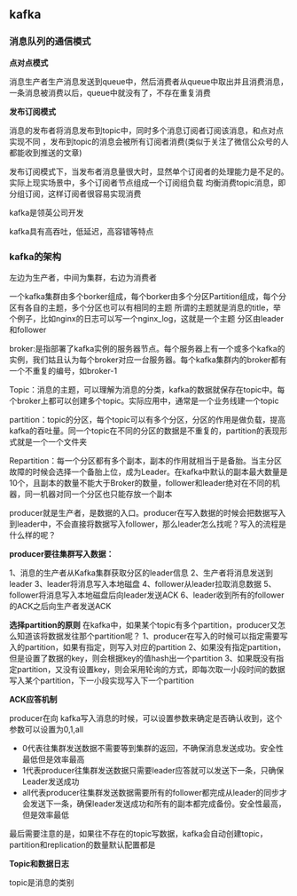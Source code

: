 ## kafka


### 消息队列的通信模式

**点对点模式**

消息生产者生产消息发送到queue中，然后消费者从queue中取出并且消费消息，一条消息被消费以后，queue中就没有了，不存在重复消费

**发布订阅模式**

消息的发布者将消息发布到topic中，同时多个消息订阅者订阅该消息，和点对点实现不同
，发布到topic的消息会被所有订阅者消费(类似于关注了微信公众号的人都能收到推送的文章)

发布订阅模式下，当发布者消息量很大时，显然单个订阅者的处理能力是不足的。实际上现实场景中，多个订阅者节点组成一个订阅组负载
均衡消费topic消息，即分组订阅，这样订阅者很容易实现消费

kafka是领英公司开发

kafka具有高吞吐，低延迟，高容错等特点

### kafka的架构

左边为生产者，中间为集群，右边为消费者

一个kafka集群由多个borker组成，每个borker由多个分区Partition组成，每个分区有各自的主题，多个分区也可以有相同的主题
所谓的主题就是消息的title，举个例子，比如nginx的日志可以写一个nginx_log，这就是一个主题
分区由leader和follower

broker:是指部署了kafka实例的服务器节点。每个服务器上有一个或多个kafka的实例，我们姑且认为每个broker对应一台服务器。每个kafka集群内的broker都有一个不重复的编号，如broker-1

Topic：消息的主题，可以理解为消息的分类，kafka的数据就保存在topic中。每个broker上都可以创建多个topic。实际应用中，通常是一个业务线建一个topic

partition：topic的分区，每个topic可以有多个分区，分区的作用是做负载，提高kafka的吞吐量。同一个topic在不同的分区的数据是不重复的，partition的表现形式就是一个一个文件夹

Repartition：每一个分区都有多个副本，副本的作用就相当于是备胎。当主分区故障的时候会选择一个备胎上位，成为Leader。在kafka中默认的副本最大数量是10个，且副本的数量不能大于Broker的数量，follower和leader绝对在不同的机器，同一机器对同一个分区也只能存放一个副本

producer就是生产者，是数据的入口。producer在写入数据的时候会把数据写入到leader中，不会直接将数据写入follower，那么leader怎么找呢？写入的流程是什么样的呢？

**producer要往集群写入数据：**

1、消息的生产者从Kafka集群获取分区的leader信息
2、生产者将消息发送到leader
3、leader将消息写入本地磁盘
4、follower从leader拉取消息数据
5、follower将消息写入本地磁盘后向leader发送ACK
6、leader收到所有的follower的ACK之后向生产者发送ACK

**选择partition的原则**
在kafka中，如果某个topic有多个partition，producer又怎么知道该将数据发往那个partition呢？
1、producer在写入的时候可以指定需要写入的partition，如果有指定，则写入对应的partition
2、如果没有指定partition，但是设置了数据的key，则会根据key的值hash出一个partition
3、如果既没有指定partition，又没有设置key，则会采用轮询的方式，即每次取一小段时间的数据写入某个partition，下一小段实现写入下一个partition

**ACK应答机制**

producer在向 kafka写入消息的时候，可以设置参数来确定是否确认收到，这个参数可以设置为0,1,all

- 0代表往集群发送数据不需要等到集群的返回，不确保消息发送成功。安全性最低但是效率最高
- 1代表producer往集群发送数据只需要leader应答就可以发送下一条，只确保Leader发送成功
- all代表producer往集群发送数据需要所有的follower都完成从leader的同步才会发送下一条，确保leader发送成功和所有的副本都完成备份。安全性最高，但是效率最低

最后需要注意的是，如果往不存在的topic写数据，kafka会自动创建topic，partition和replication的数量默认配置都是

**Topic和数据日志**

topic是消息的类别
